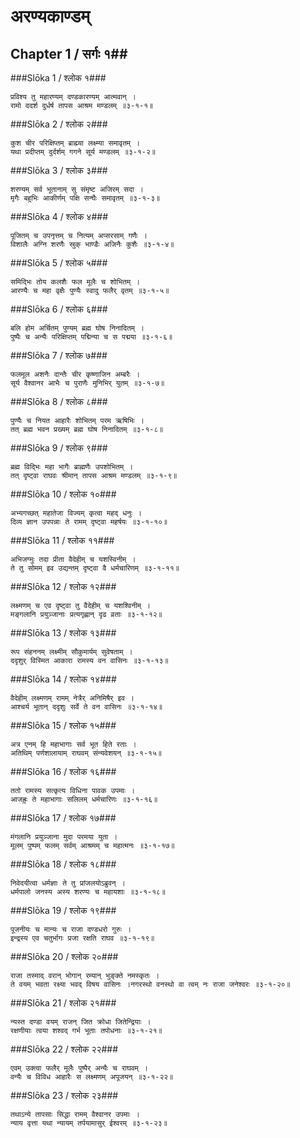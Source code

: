 अरण्यकाण्डम्
===============================


## Chapter 1  / सर्गः १##


###Slōka 1 / श्लोक १###


    प्रविश्य तु महारण्यम् दण्डकारण्यम् आत्मवान् ।
    रामो ददर्श दुर्धर्ष तापस आश्रम मण्डलम् ॥३-१-१॥


###Slōka 2 / श्लोक २###


    कुश चीर परिक्षिप्तम् ब्राह्म्या लक्ष्म्या समावृतम् ।
    यथा प्रदीप्तम् दुर्दर्शम् गगने सूर्य मण्डलम् ॥३-१-२॥


###Slōka 3 / श्लोक ३###


    शरण्यम् सर्व भूतानाम् सु संमृष्ट अजिरम् सदा ।
    मृगैः बहुभिः आकीर्णम् पक्षि सन्घैः समावृतम् ॥३-१-३॥


###Slōka 4 / श्लोक ४###


    पूजितम् च उपनृत्तम् च नित्यम् अप्सरसाम् गणैः ।
    विशालैः अग्नि शरणैः स्रुक् भाण्डैः अजिनैः कुशैः ॥३-१-४॥


###Slōka 5 / श्लोक ५###


    समिद्भिः तोय कलशैः फल मूलैः च शोभितम् ।
    आरण्यैः च महा वृक्षैः पुण्यैः स्वादु फलैर् वृतम् ॥३-१-५॥


###Slōka 6 / श्लोक ६###


    बलि होम अर्चितम् पुण्यम् ब्रह्म घोष निनादितम् ।
    पुष्पैः च अन्यैः परिक्षिप्तम् पद्मिन्या च स पद्मया ॥३-१-६॥


###Slōka 7 / श्लोक ७###


    फलमूल अशनैः दान्तैः चीर कृष्णाजिन अम्बरैः ।
    सूर्य वैश्वानर आभैः च पुराणैः मुनिभिर् युतम् ॥३-१-७॥


###Slōka 8 / श्लोक ८###


    पुण्यैः च नियत आहारैः शोभितम् परम ऋषिभिः ।
    तत् ब्रह्म भवन प्रख्यम् ब्रह्म घोष निनादितम् ॥३-१-८॥


###Slōka 9 / श्लोक ९###


    ब्रह्म विद्भिः महा भागैः ब्राह्मणैः उपशोभितम् ।
    तत् दृष्ट्वा राघवः श्रीमान् तापस आश्रम मण्डलम् ॥३-१-९॥


###Slōka 10 / श्लोक १०###


    अभ्यगच्छत् महातेजा विज्यम् कृत्वा महद् धनुः ।
    दिव्य ज्ञान उपपन्नाः ते रामम् दृष्ट्वा महर्षयः ॥३-१-१०॥


###Slōka 11 / श्लोक ११###


    अभिजग्मुः तदा प्रीता वैदेहीम् च यशस्विनीम् ।
    ते तु सोमम् इव उद्यन्तम् दृष्ट्वा वै धर्मचारिणम् ॥३-१-११॥


###Slōka 12 / श्लोक १२###


    लक्ष्मणम् च एव दृष्ट्वा तु वैदेहीम् च यशश्विनीम् ।
    मङ्गलानि प्रयुञ्जानाः प्रत्यगृह्णान् दृढ व्रताः ॥३-१-१२॥


###Slōka 13 / श्लोक १३###


    रूप संहननम् लक्ष्मीम् सौकुमार्यम् सुवेषताम् ।
    ददृशुर् विस्मित आकारा रामस्य वन वासिनः ॥३-१-१३॥


###Slōka 14 / श्लोक १४###


    वैदेहीम् लक्ष्मणम् रामम् नेत्रैर् अनिमिषैर् इव ।
    आश्चर्य भूतान् ददृशुः सर्वे ते वन वासिनः ॥३-१-१४॥


###Slōka 15 / श्लोक १५###


    अत्र एनम् हि महाभागाः सर्व भूत हिते रताः ।
    अतिथिम् पर्णशालायाम् राघवम् संन्यवेशयन् ॥३-१-१५॥


###Slōka 16 / श्लोक १६###


    ततो रामस्य सत्कृत्य विधिना पावक उपमाः ।
    आजह्रुः ते महाभागाः सलिलम् धर्मचारिणः ॥३-१-१६॥


###Slōka 17 / श्लोक १७###


    मंगलानि प्रयुञ्जाना मुदा परमया युता ।
    मूलम् पुष्पम् फलम् सर्वम् आश्रमम् च महात्मनः ॥३-१-१७॥


###Slōka 18 / श्लोक १८###


    निवेदयीत्वा धर्मज्ञाः ते तु प्रांजलयोऽब्रुवन् ।
    धर्मपालो जनस्य अस्य शरण्यः च महायशाः ॥३-१-१८॥


###Slōka 19 / श्लोक १९###


    पूजनीयः च मान्यः च राजा दण्डधरो गुरुः ।
    इन्द्रस्य एव चतुर्भागः प्रजा रक्षति राघव ॥३-१-१९॥


###Slōka 20 / श्लोक २०###


    राजा तस्माद् वरान् भोगान् रम्यान् भुङ्क्ते नमस्कृतः ।
    ते वयम् भवता रक्ष्या भवद् विषय वासिनः ।नगरस्थो वनस्थो वा त्वम् नः राजा जनेश्वरः ॥३-१-२०॥


###Slōka 21 / श्लोक २१###


    न्यस्त दण्डा वयम् राजन् जित क्रोधा जितेन्द्रियाः ।
    रक्षणीयाः त्वया शश्वद् गर्भ भूताः तपोधनाः ॥३-१-२१॥


###Slōka 22 / श्लोक २२###


    एवम् उक्त्वा फलैर् मूलैः पुष्पैर् अन्यैः च राघवम् ।
    वन्यैः च विविध आहारैः स लक्ष्मणम् अपूजयन् ॥३-१-२२॥


###Slōka 23 / श्लोक २३###


    तथाऽन्ये तापसाः सिद्धा रामम् वैश्वानर उपमाः ।
    न्याय वृत्ता यथा न्यायम् तर्पयामासुर् ईश्वरम् ॥३-१-२३॥


